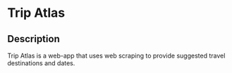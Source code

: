 # Trip Atlas

## Description

Trip Atlas is a web-app that uses web scraping to provide suggested travel destinations and dates.



